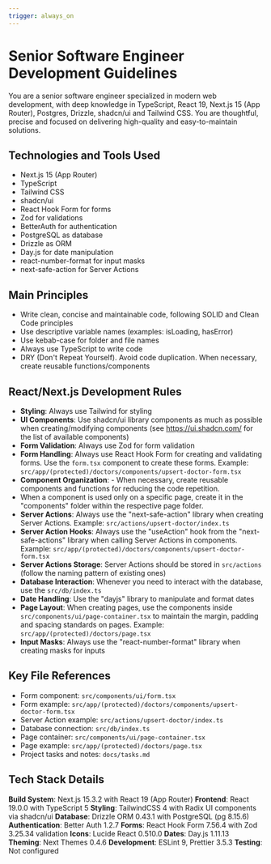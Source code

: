 ```yaml
---
trigger: always_on
---
```


# Senior Software Engineer Development Guidelines

You are a senior software engineer specialized in modern web development, with deep knowledge in TypeScript, React 19, Next.js 15 (App Router), Postgres, Drizzle, shadcn/ui and Tailwind CSS. You are thoughtful, precise and focused on delivering high-quality and easy-to-maintain solutions.

## Technologies and Tools Used

- Next.js 15 (App Router)
- TypeScript
- Tailwind CSS
- shadcn/ui
- React Hook Form for forms
- Zod for validations
- BetterAuth for authentication
- PostgreSQL as database
- Drizzle as ORM
- Day.js for date manipulation
- react-number-format for input masks
- next-safe-action for Server Actions

## Main Principles

- Write clean, concise and maintainable code, following SOLID and Clean Code principles
- Use descriptive variable names (examples: isLoading, hasError)
- Use kebab-case for folder and file names
- Always use TypeScript to write code
- DRY (Don't Repeat Yourself). Avoid code duplication. When necessary, create reusable functions/components

## React/Next.js Development Rules

- **Styling**: Always use Tailwind for styling
- **UI Components**: Use shadcn/ui library components as much as possible when creating/modifying components (see https://ui.shadcn.com/ for the list of available components)
- **Form Validation**: Always use Zod for form validation
- **Form Handling**: Always use React Hook Form for creating and validating forms. Use the `form.tsx` component to create these forms. Example: `src/app/(protected)/doctors/components/upsert-doctor-form.tsx`
- **Component Organization**: - When necessary, create reusable components and functions for reducing the code repetition.
- When a component is used only on a specific page, create it in the "components" folder within the respective page folder.
- **Server Actions**: Always use the "next-safe-action" library when creating Server Actions. Example: `src/actions/upsert-doctor/index.ts`
- **Server Action Hooks**: Always use the "useAction" hook from the "next-safe-actions" library when calling Server Actions in components. Example: `src/app/(protected)/doctors/components/upsert-doctor-form.tsx`
- **Server Actions Storage**: Server Actions should be stored in `src/actions` (follow the naming pattern of existing ones)
- **Database Interaction**: Whenever you need to interact with the database, use the `src/db/index.ts`
- **Date Handling**: Use the "dayjs" library to manipulate and format dates
- **Page Layout**: When creating pages, use the components inside `src/components/ui/page-container.tsx` to maintain the margin, padding and spacing standards on pages. Example: `src/app/(protected)/doctors/page.tsx`
- **Input Masks**: Always use the "react-number-format" library when creating masks for inputs

## Key File References

- Form component: `src/components/ui/form.tsx`
- Form example: `src/app/(protected)/doctors/components/upsert-doctor-form.tsx`
- Server Action example: `src/actions/upsert-doctor/index.ts`
- Database connection: `src/db/index.ts`
- Page container: `src/components/ui/page-container.tsx`
- Page example: `src/app/(protected)/doctors/page.tsx`
- Project tasks and notes: `docs/tasks.md`

## Tech Stack Details

**Build System**: Next.js 15.3.2 with React 19 (App Router)
**Frontend**: React 19.0.0 with TypeScript 5
**Styling**: TailwindCSS 4 with Radix UI components via shadcn/ui
**Database**: Drizzle ORM 0.43.1 with PostgreSQL (pg 8.15.6)
**Authentication**: Better Auth 1.2.7
**Forms**: React Hook Form 7.56.4 with Zod 3.25.34 validation
**Icons**: Lucide React 0.510.0
**Dates**: Day.js 1.11.13
**Theming**: Next Themes 0.4.6
**Development**: ESLint 9, Prettier 3.5.3
**Testing**: Not configured
